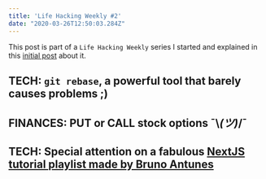 ```yaml
---
title: 'Life Hacking Weekly #2'
date: "2020-03-26T12:50:03.284Z"
---
```


This post is part of a `Life Hacking Weekly` series I started and explained in this [initial post](../1/index.md) about it.

## TECH: `git rebase`, a powerful tool that barely causes problems ;)



## FINANCES: PUT or CALL stock options ¯\\_(ツ)_/¯



##  TECH: Special attention on a fabulous [NextJS tutorial playlist made by Bruno Antunes](https://www.youtube.com/watch?v=7J4iL1HDshQ&list=PLYSZyzpwBEWSQsrukurP09ksi49H9Yj40)